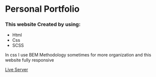 # Personal Portfolio

### This website Created by using:
- Html
- Css
- SCSS

In css I use BEM Methodology sometimes for more organization and this website fully responsive

[Live Server](https://template-002.vercel.app/)
